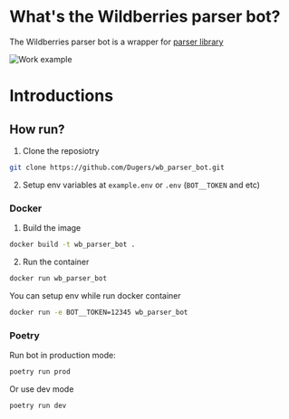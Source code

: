 # What's the Wildberries parser bot?
The Wildberries parser bot is a wrapper for [parser library](https://github.com/Dugers/wb_parser_lib)

![Work example](https://i.ibb.co/BVRbgHNs/example.png)
# Introductions

## How run?
1. Clone the reposiotry
```sh
git clone https://github.com/Dugers/wb_parser_bot.git
```
2. Setup env variables at `example.env` or `.env` (`BOT__TOKEN` and etc)
### Docker
1. Build the image
```sh
docker build -t wb_parser_bot .
```
2. Run the container
```sh
docker run wb_parser_bot
```
You can setup env while run docker container
```sh
docker run -e BOT__TOKEN=12345 wb_parser_bot
```
### Poetry
Run bot in production mode:
```sh
poetry run prod
```
Or use dev mode
```sh
poetry run dev
```